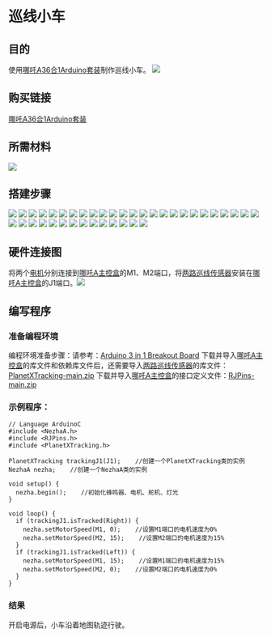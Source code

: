 # 巡线小车
## 目的
使用[哪吒A36合1Arduino套装](https://www.elecfreaks.com/elecfreaks-nezha-a-inventor-s-kit-for-arduino.html)制作巡线小车。
![](./images/neza-a-case-05-01.png)
## 购买链接
[哪吒A36合1Arduino套装](https://www.elecfreaks.com/elecfreaks-nezha-a-inventor-s-kit-for-arduino.html)


## 所需材料
![](./images/neza-a-case-05-02.png)
## 搭建步骤
![](./images/neza-a-step-05-01.png)
![](./images/neza-a-step-05-02.png)
![](./images/neza-a-step-05-03.png)
![](./images/neza-a-step-05-04.png)
![](./images/neza-a-step-05-05.png)
![](./images/neza-a-step-05-06.png)
![](./images/neza-a-step-05-07.png)
![](./images/neza-a-step-05-08.png)
![](./images/neza-a-step-05-09.png)
![](./images/neza-a-step-05-10.png)
![](./images/neza-a-step-05-11.png)
![](./images/neza-a-step-05-12.png)
![](./images/neza-a-step-05-13.png)
![](./images/neza-a-step-05-14.png)
![](./images/neza-a-step-05-15.png)
![](./images/neza-a-step-05-16.png)
![](./images/neza-a-step-05-17.png)
![](./images/neza-a-step-05-18.png)
![](./images/neza-a-step-05-19.png)
![](./images/neza-a-step-05-20.png)
![](./images/neza-a-step-05-21.png)
![](./images/neza-a-step-05-22.png)
![](./images/neza-a-step-05-23.png)
![](./images/neza-a-step-05-24.png)
![](./images/neza-a-step-05-25.png)
![](./images/neza-a-step-05-26.png)
![](./images/neza-a-step-05-27.png)
![](./images/neza-a-step-05-28.png)
![](./images/neza-a-step-05-29.png)
![](./images/neza-a-step-05-30.png)
![](./images/neza-a-step-05-31.png)
![](./images/neza-a-step-05-32.png)
![](./images/neza-a-step-05-33.png)
![](./images/neza-a-step-05-34.png)
![](./images/neza-a-step-05-35.png)
![](./images/neza-a-step-05-36.png)
![](./images/neza-a-step-05-37.png)
![](./images/neza-a-step-05-38.png)
![](./images/neza-a-step-05-39.png)

## 硬件连接图
将两个[电机](https://www.elecfreaks.com/geekservo-motor-2kg-compatible-with-lego.html)分别连接到[哪吒A主控盒](https://www.elecfreaks.com/arduino-3-in-1-master-control-box.html)的M1、M2端口，将[两路巡线传感器](https://www.elecfreaks.com/planetx-tracking.html)安装在[哪吒A主控盒](https://www.elecfreaks.com/arduino-3-in-1-master-control-box.html)的J1端口。![](./images/neza-a-case-05-03.png)

## 编写程序

### 准备编程环境
编程环境准备步骤：请参考：[Arduino 3 in 1 Breakout Board](https://www.elecfreaks.com/learn-en/Arduino-3-in-1-box/Arduino-3-in-1-box.html)
下载并导入[哪吒A主控盒](https://www.elecfreaks.com/arduino-3-in-1-master-control-box.html)的库文件和依赖库文件后，还需要导入[两路巡线传感器](https://www.elecfreaks.com/planetx-tracking.html)的库文件：[PlanetXTracking-main.zip](https://github.com/elecfreaks/PlanetXTracking/archive/refs/heads/main.zip)
下载并导入[哪吒A主控盒](https://www.elecfreaks.com/arduino-3-in-1-master-control-box.html)的接口定义文件：[RJPins-main.zip](https://github.com/elecfreaks/RJPins/archive/refs/heads/main.zip)

### 示例程序：
```
// Language ArduinoC
#include <NezhaA.h>
#include <RJPins.h>
#include <PlanetXTracking.h>

PlanetXTracking trackingJ1(J1);    //创建一个PlanetXTracking类的实例
NezhaA nezha;    //创建一个NezhaA类的实例

void setup() {
  nezha.begin();    //初始化蜂鸣器、电机、舵机、灯光
}

void loop() {
  if (trackingJ1.isTracked(Right)) {
    nezha.setMotorSpeed(M1, 0);    //设置M1端口的电机速度为0%
    nezha.setMotorSpeed(M2, 15);    //设置M2端口的电机速度为15%
  }
  if (trackingJ1.isTracked(Left)) {
    nezha.setMotorSpeed(M1, 15);    //设置M1端口的电机速度为15%
    nezha.setMotorSpeed(M2, 0);    //设置M2端口的电机速度为0%
  }  
}
```

### 结果
开启电源后，小车沿着地图轨迹行驶。


